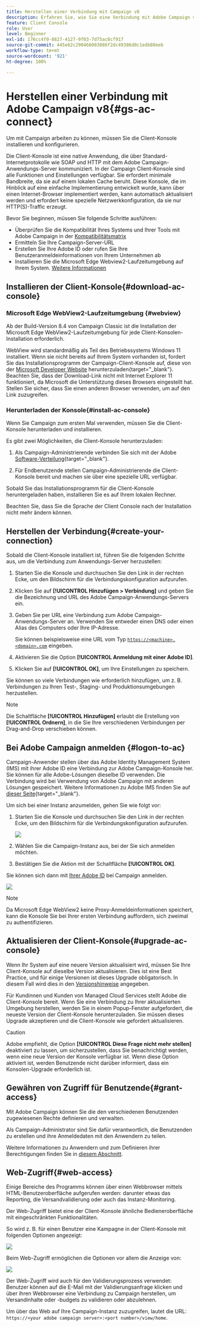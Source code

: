 ```yaml
---
title: Herstellen einer Verbindung mit Campaign v8
description: Erfahren Sie, wie Sie eine Verbindung mit Adobe Campaign v8 herstellen und die Konsole auf Ihrem Computer installieren, um den Zugriff zu erleichtern.
feature: Client Console
role: User
level: Beginner
exl-id: 176cc4f0-8827-4127-9f03-7d75ac8cf917
source-git-commit: 445e62c290466003886f2dc49386d0c1edb80eeb
workflow-type: tm+mt
source-wordcount: '921'
ht-degree: 100%

---
```


# Herstellen einer Verbindung mit Adobe Campaign v8{#gs-ac-connect}

Um mit Campaign arbeiten zu können, müssen Sie die Client-Konsole installieren und konfigurieren.

Die Client-Konsole ist eine native Anwendung, die über Standard-Internetprotokolle wie SOAP und HTTP mit dem Adobe Campaign-Anwendungs-Server kommuniziert. In der Campaign Client-Konsole sind alle Funktionen und Einstellungen verfügbar. Sie erfordert minimale Bandbreite, da sie auf einem lokalen Cache beruht. Diese Konsole, die im Hinblick auf eine einfache Implementierung entwickelt wurde, kann über einen Internet-Browser implementiert werden, kann automatisch aktualisiert werden und erfordert keine spezielle Netzwerkkonfiguration, da sie nur HTTP(S)-Traffic erzeugt.

Bevor Sie beginnen, müssen Sie folgende Schritte ausführen:

* Überprüfen Sie die Kompatibilität Ihres Systems und Ihrer Tools mit Adobe Campaign in der [Kompatibilitätsmatrix](compatibility-matrix.md)
* Ermitteln Sie Ihre Campaign-Server-URL
* Erstellen Sie Ihre Adobe ID oder rufen Sie Ihre Benutzeranmeldeinformationen von Ihrem Unternehmen ab
* Installieren Sie die Microsoft Edge Webview2-Laufzeitumgebung auf Ihrem System. [Weitere Informationen](#webview)

## Installieren der Client-Konsole{#download-ac-console}

### Microsoft Edge WebView2-Laufzeitumgebung {#webview}

Ab der Build-Version 8.4 von Campaign Classic ist die Installation der Microsoft Edge WebView2-Laufzeitumgebung für jede Client-Konsolen-Installation erforderlich.

WebView wird standardmäßig als Teil des Betriebssystems Windows 11 installiert. Wenn sie nicht bereits auf Ihrem System vorhanden ist, fordert Sie das Installationsprogramm der Campaign-Client-Konsole auf, diese von der [Microsoft Developer Website](http://www.adobe.com/go/acc-ms-webview2-runtime-download_de) herunterzuladen{target="_blank"}. Beachten Sie, dass der Download-Link nicht mit Internet Explorer 11 funktioniert, da Microsoft die Unterstützung dieses Browsers eingestellt hat. Stellen Sie sicher, dass Sie einen anderen Browser verwenden, um auf den Link zuzugreifen.

### Herunterladen der Konsole{#install-ac-console}

Wenn Sie Campaign zum ersten Mal verwenden, müssen Sie die Client-Konsole herunterladen und installieren.

Es gibt zwei Möglichkeiten, die Client-Konsole herunterzuladen:

1. Als Campaign-Administrierende verbinden Sie sich mit der Adobe [Software-Verteilung](https://experience.adobe.com/#/downloads/content/software-distribution/de/campaign.html){target="_blank"}.

1. Für Endbenutzende stellen Campaign-Administrierende die Client-Konsole bereit und machen sie über eine spezielle URL verfügbar.

Sobald Sie das Installationsprogramm für die Client-Konsole heruntergeladen haben, installieren Sie es auf Ihrem lokalen Rechner.

Beachten Sie, dass Sie die Sprache der Client Console nach der Installation nicht mehr ändern können.

## Herstellen der Verbindung{#create-your-connection}

Sobald die Client-Konsole installiert ist, führen Sie die folgenden Schritte aus, um die Verbindung zum Anwendungs-Server herzustellen:

1. Starten Sie die Konsole und durchsuchen Sie den Link in der rechten Ecke, um den Bildschirm für die Verbindungskonfiguration aufzurufen.

1. Klicken Sie auf **[!UICONTROL Hinzufügen > Verbindung]** und geben Sie die Bezeichnung und URL des Adobe Campaign-Anwendungs-Servers ein.

1. Geben Sie per URL eine Verbindung zum Adobe Campaign-Anwendungs-Server an. Verwenden Sie entweder einen DNS oder einen Alias des Computers oder Ihre IP-Adresse.

   Sie können beispielsweise eine URL vom Typ [`https://<machine>.<domain>.com`](https://myserver.adobe.com) eingeben.

1. Aktivieren Sie die Option **[!UICONTROL Anmeldung mit einer Adobe ID]**.

1. Klicken Sie auf **[!UICONTROL OK]**, um Ihre Einstellungen zu speichern.

Sie können so viele Verbindungen wie erforderlich hinzufügen, um z. B. Verbindungen zu Ihren Test-, Staging- und Produktionsumgebungen herzustellen.

>[!NOTE]
>
>Die Schaltfläche **[!UICONTROL Hinzufügen]** erlaubt die Erstellung von **[!UICONTROL Ordnern]**, in die Sie Ihre verschiedenen Verbindungen per Drag-and-Drop verschieben können.

## Bei Adobe Campaign anmelden {#logon-to-ac}

Campaign-Anwender stellen über das Adobe Identity Management System (IMS) mit ihrer Adobe ID eine Verbindung zur Adobe Campaign-Konsole her. Sie können für alle Adobe-Lösungen dieselbe ID verwenden. Die Verbindung wird bei Verwendung von Adobe Campaign mit anderen Lösungen gespeichert. Weitere Informationen zu Adobe IMS finden Sie auf [dieser Seite](https://helpx.adobe.com/de/enterprise/using/identity.html){target="_blank"}.

Um sich bei einer Instanz anzumelden, gehen Sie wie folgt vor:

1. Starten Sie die Konsole und durchsuchen Sie den Link in der rechten Ecke, um den Bildschirm für die Verbindungskonfiguration aufzurufen.

   ![](assets/connectToCampaign.png)

1. Wählen Sie die Campaign-Instanz aus, bei der Sie sich anmelden möchten.

1. Bestätigen Sie die Aktion mit der Schaltfläche **[!UICONTROL OK]**.

Sie können sich dann mit [Ihrer Adobe ID](#connect-ims) bei Campaign anmelden.

![](assets/adobeID.png)

>[!NOTE]
>
>Da Microsoft Edge WebView2 keine Proxy-Anmeldeinformationen speichert, kann die Konsole Sie bei Ihrer ersten Verbindung auffordern, sich zweimal zu authentifizieren.

## Aktualisieren der Client-Konsole{#upgrade-ac-console}

Wenn Ihr System auf eine neuere Version aktualisiert wird, müssen Sie Ihre Client-Konsole auf dieselbe Version aktualisieren. Dies ist eine Best Practice, und für einige Versionen ist dieses Upgrade obligatorisch. In diesem Fall wird dies in den [Versionshinweise](release-notes.md) angegeben.

Für Kundinnen und Kunden von Managed Cloud Services stellt Adobe die Client-Konsole bereit. Wenn Sie eine Verbindung zu Ihrer aktualisierten Umgebung herstellen, werden Sie in einem Popup-Fenster aufgefordert, die neueste Version der Client-Konsole herunterzuladen. Sie müssen dieses Upgrade akzeptieren und die Client-Konsole wie gefordert aktualisieren.

>[!CAUTION]
>
>Adobe empfiehlt, die Option **[!UICONTROL Diese Frage nicht mehr stellen]** deaktiviert zu lassen, um sicherzustellen, dass Sie benachrichtigt werden, wenn eine neue Version der Konsole verfügbar ist. Wenn diese Option aktiviert ist, werden Benutzende nicht darüber informiert, dass ein Konsolen-Upgrade erforderlich ist.


## Gewähren von Zugriff für Benutzende{#grant-access}

Mit Adobe Campaign können Sie die den verschiedenen Benutzenden zugewiesenen Rechte definieren und verwalten.

Als Campaign-Administrator sind Sie dafür verantwortlich, die Benutzenden zu erstellen und ihre Anmeldedaten mit den Anwendern zu teilen.

Weitere Informationen zu Anwendern und zum Definieren ihrer Berechtigungen finden Sie in [diesem Abschnitt](gs-permissions.md).


## Web-Zugriff{#web-access}

Einige Bereiche des Programms können über einen Webbrowser mittels HTML-Benutzeroberfläche aufgerufen werden: darunter etwas das Reporting, die Versandvalidierung oder auch das Instanz-Monitoring.

Der Web-Zugriff bietet eine der Client-Konsole ähnliche Bedieneroberfläche mit eingeschränkten Funktionalitäten.

So wird z. B. für einen Benutzer eine Kampagne in der Client-Konsole mit folgenden Optionen angezeigt:

![](assets/campaign-from-console.png)

Beim Web-Zugriff ermöglichen die Optionen vor allem die Anzeige von:

![](assets/campaign-from-web.png)

Der Web-Zugriff wird auch für den Validierungsprozess verwendet: Benutzer können auf die E-Mail mit der Validierungsanfrage klicken und über ihren Webbrowser eine Verbindung zu Campaign herstellen, um Versandinhalte oder -budgets zu validieren oder abzulehnen.

Um über das Web auf Ihre Campaign-Instanz zuzugreifen, lautet die URL: `https://<your adobe campaign server>:<port number>/view/home`.
